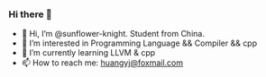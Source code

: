 ### Hi there 👋

<!--
**sunflower-knight/sunflower-knight** is a ✨ _special_ ✨ repository because its `README.md` (this file) appears on your GitHub profile.

Here are some ideas to get you started:

- 🔭 I’m currently working on ...
- 🌱 I’m currently learning ...
- 👯 I’m looking to collaborate on ...
- 🤔 I’m looking for help with ...
- 💬 Ask me about ...
- 📫 How to reach me: ...
- 😄 Pronouns: ...
- ⚡ Fun fact: ...
-->

- 👋 Hi, I’m @sunflower-knight. Student from China.
- 👀 I’m interested in Programming Language && Compiler && cpp 
- 🌱 I’m currently learning LLVM & cpp
- 📫 How to reach me: huangyj@foxmail.com
